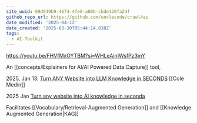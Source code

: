 ```yaml
---
site_uuid: 69d949b9-4674-4fe0-a80b-cbde120fa24f
github_repo_url: https://github.com/unclecode/crawl4ai
date_modified: '2025-04-12'
date_created: '2025-03-30T05:44:14.838Z'
tags:
  - AI-Toolkit
---
```





























































https://youtu.be/FHVfMxOYTBM?si=WHLeAinIWsfPz3mY

An [[concepts/Explainers for AI/AI Powered Data Capture]] tool,

2025, Jan 13. [Turn ANY Website into LLM Knowledge in SECONDS](https://youtu.be/JWfNLF_g_V0?si=ZXmzxzsulI9eaXMo) [[Cole Medin]]

2025 Jan [Turn any website into AI knowledge in seconda](https://youtu.be/JWfNLF_g_V0?si=QvF1kY3uM6CJB5q3) 

Facilitates [[Vocabulary/Retrieval-Augmented Generation]] and [[Knowledge Augmented Generation|KAG]]

